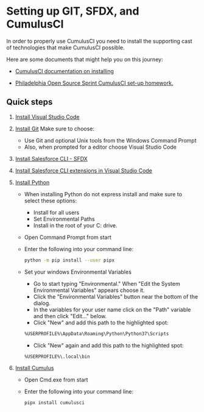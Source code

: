
# Setting up GIT, SFDX, and CumulusCI

In order to properly use CumulusCI you need to install the supporting cast of technologies that make CumulusCI possible.

Here are some documents that might help you on this journey:

- [CumulusCI documentation on installing](https://cumulusci.readthedocs.io/en/latest/install.html)

- [Philadelphia Open Source Sprint CumulusCI set-up homework.](https://quip.com/icDYAihiqdB2)

## Quick steps

1. [Install Visual Studio Code](https://code.visualstudio.com/download)

2. [Install Git](https://git-scm.com/downloads)
    Make sure to choose:

    - Use Git and optional Unix tools from the Windows Command Prompt
    - Also, when prompted for a editor choose Visual Studio Code

3. [Install Salesforce CLI - SFDX](https://developer.salesforce.com/docs/atlas.en-us.sfdx_setup.meta/sfdx_setup/sfdx_setup_install_cli.htm)

4. [Install Salesforce CLI extensions in Visual Studio Code](https://marketplace.visualstudio.com/items?itemName=salesforce.salesforcedx-vscode)

5. [Install Python](https://www.python.org/downloads/windows/)
    - When installing Python do not express install and make sure to select these options:
        - Install for all users
        - Set Environmental Paths
        - Install in the root of your C: drive.
    - Open Command Prompt from start
    - Enter the following into your command line:

        ```bash
        python -m pip install --user pipx
        ```

    - Set your windows Environmental Variables

        - Go to start typing "Environmental." When "Edit the System Environmental Variables" appears choose it.
        - Click the "Environmental Variables" button near the bottom of the dialog.
        - In the variables for your user name click on the "Path" variable and then click "Edit..." below.
        - Click "New" and add this path to the highlighted spot:

        ```bash
        %USERPROFILE%\AppData\Roaming\Python\Python37\Scripts
        ```

        - Click "New" again and add this path to the highlighted spot:

        ```bash
        %USERPROFILE%\.local\bin
        ```

6. [Install Cumulus](https://cumulusci.readthedocs.io/en/latest/install.html#installing-cumulusci)
    - Open Cmd.exe from start
    - Enter the following into your command line:

        ```bash
        pipx install cumulusci
        ```
